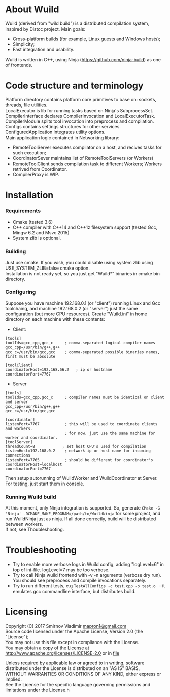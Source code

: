 # About Wuild
Wuild (derived from "wild build") is a distributed compilation system, inspired by Distcc project. Main goals:
- Cross-platform builds (for example, Linux guests and Windows hosts);
- Simplicity;
- Fast integration and usability.

Wuild is written in C++, using Ninja (<https://github.com/ninja-build>) as one of frontends. 

# Code structure and terminology
Platform directory contains platform core primitives to base on: sockets, threads, file utilities.  
LocalExecutor is lib for running tasks based on Ninja's SubprocessSet.  
CompilerInterface declares CompilerInvocation and LocalExecutorTask.  
CompilerModule splits tool invocation into preprocess and compilation.  
Configs contains settings structures for other services.  
ConfiguredApplication integrates utility options.  
Main application logic contained in Networking library:
- RemoteToolServer executes compilator on a host, and recives tasks for such execution;
- CoordinatorSever maintains list of RemoteToolServers (or Workers)
- RemoteToolClient sends compilation task to different Workers; Workers retrived from Coordinator.
- CompilerProxy is WIP.

# Installation
### Requirements 
- Cmake (tested 3.6)
- C++ compiler with C+\+14 and C+\+1z filesystem support (tested Gcc, Mingw 6.2 and Msvc 2015)
- System zlib is optional.

### Building
Just use cmake. If you wish, you could disable using system zlib using USE_SYSTEM_ZLIB=false cmake option.  
Installation is not ready yet, so you just get "Wuild*" binaries in cmake bin directory.

### Configuring
Suppose you have machine 192.168.0.1 (or "client") running Linux and Gcc toolchaing, and machine 192.168.0.2 (or "server") just the same configuration (but more CPU resources). Create "Wuild.ini" in home directory on each machine with these contents:
- Client:
```
[tools]
toolIds=gcc_cpp,gcc_c     ; comma-separated logical compiler names
gcc_cpp=/usr/bin/g++,g++
gcc_c=/usr/bin/gcc,gcc    ; comma-separated possible binaries names, first must be absolute

[toolClient]
coordinatorHost=192.168.56.2   ; ip or hostname
coordinatorPort=7767 
```
- Server
```
[tools]
toolIds=gcc_cpp,gcc_c     ; compiler names must be identical on client and server
gcc_cpp=/usr/bin/g++,g++
gcc_c=/usr/bin/gcc,gcc 

[coordinator]
listenPort=7767           ; this will be used to coordinate clients and workers. 
                          ; for now, just use the same machine for worker and coordinator.
[toolServer]
threadCount=8            ; set host CPU's used for compilation
listenHost=192.168.0.2    ; network ip or host name for incoming connections
listenPort=7765           ; should be different for coordinator's
coordinatorHost=localhost 
coordinatorPort=7767 
```

Then setup autorunning of WuildWorker and WuildCoordinator at Server. For testing, just start them in console.

### Running Wuild build
At this moment, only Ninja integration is supported. So, generate ```CMake -G 'Ninja' -DCMAKE_MAKE_PROGRAM=/path/to/WuildNinja``` for some project, and run WuildNinja just as ninja. If all done correctly, build will be distributed between workers.  
If not, see Thoubleshooting.

# Troubleshooting
- Try to enable more verbose logs in Wuild config, adding "logLevel=6" in top of ini-file. logLevel=7 may be too verbose.
- Try to call Ninja wuild frontend with -v -n arguments (verbose dry run). You should see preprocess and compile invocations separately.
- Try to run different tests, e.g ```TestAllConfigs -c test.cpp -o test.o ``` - it emulates gcc commandline interface, but distributes build.

# Licensing 
  Copyright (C) 2017 Smirnov Vladimir mapron1@gmail.com  
  Source code licensed under the Apache License, Version 2.0 (the "License");  
  You may not use this file except in compliance with the License.  
  You may obtain a copy of the License at http://www.apache.org/licenses/LICENSE-2.0 or in [file](COPYING-APACHE-2.0.txt)  

  Unless required by applicable law or agreed to in writing, software  
  distributed under the License is distributed on an "AS IS" BASIS,  
  WITHOUT WARRANTIES OR CONDITIONS OF ANY KIND, either express or implied.  
  See the License for the specific language governing permissions and  
  limitations under the License.h  
